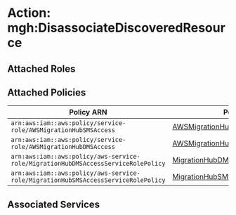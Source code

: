 # Action: mgh:DisassociateDiscoveredResource

## Attached Roles

## Attached Policies

| Policy ARN | Policy Name |
|------------|-------------|
| `arn:aws:iam::aws:policy/service-role/AWSMigrationHubSMSAccess` | [AWSMigrationHubSMSAccess](../policies.md#awsmigrationhubsmsaccess) |
| `arn:aws:iam::aws:policy/service-role/AWSMigrationHubDMSAccess` | [AWSMigrationHubDMSAccess](../policies.md#awsmigrationhubdmsaccess) |
| `arn:aws:iam::aws:policy/aws-service-role/MigrationHubDMSAccessServiceRolePolicy` | [MigrationHubDMSAccessServiceRolePolicy](../policies.md#migrationhubdmsaccessservicerolepolicy) |
| `arn:aws:iam::aws:policy/aws-service-role/MigrationHubSMSAccessServiceRolePolicy` | [MigrationHubSMSAccessServiceRolePolicy](../policies.md#migrationhubsmsaccessservicerolepolicy) |

## Associated Services

